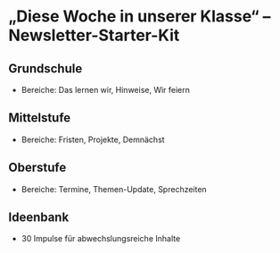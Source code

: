 # „Diese Woche in unserer Klasse“ – Newsletter-Starter-Kit

## Grundschule
- Bereiche: Das lernen wir, Hinweise, Wir feiern

## Mittelstufe
- Bereiche: Fristen, Projekte, Demnächst

## Oberstufe
- Bereiche: Termine, Themen-Update, Sprechzeiten

## Ideenbank
- 30 Impulse für abwechslungsreiche Inhalte

